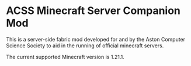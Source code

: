 # ACSS Minecraft Server Companion Mod

This is a server-side fabric mod developed for and by the Aston Computer Science Society to aid in the running of official minecraft servers.

The current supported Minecraft version is 1.21.1.
